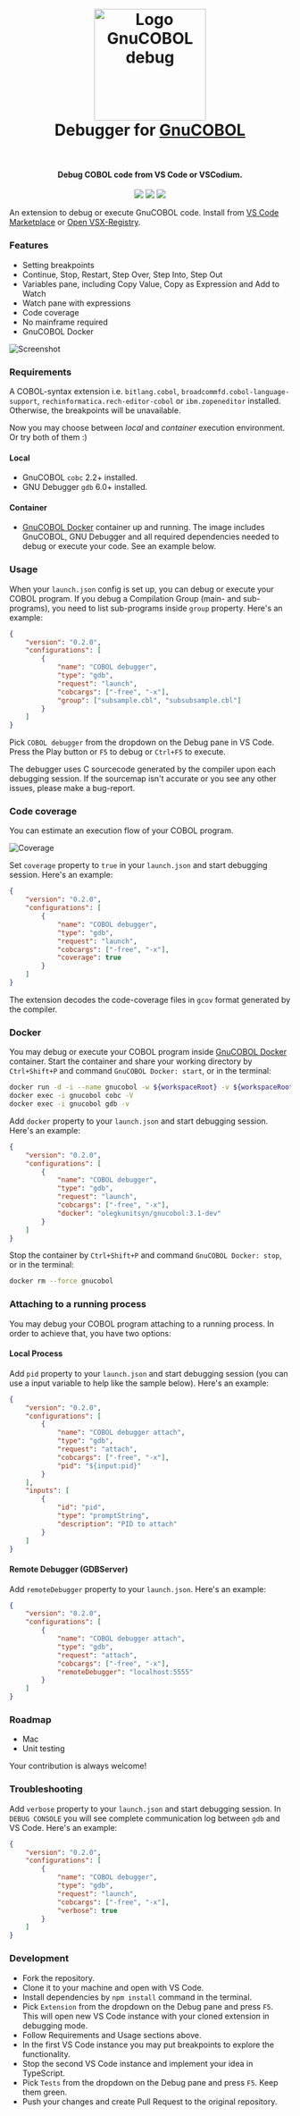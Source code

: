 <h1 align="center">
  <br>
    <img src="https://github.com/OlegKunitsyn/gnucobol-debug/blob/master/icon.png?raw=true" alt="Logo GnuCOBOL debug" width="200">
  <br>
  Debugger for <a href="https://www.gnu.org/software/gnucobol">GnuCOBOL</a>
  <br>
  <br>
</h1>

<h4 align="center">Debug COBOL code from VS Code or VSCodium.</h4>

<p align="center">
  <img src="https://vsmarketplacebadge.apphb.com/version/OlegKunitsyn.gnucobol-debug.svg?label=Debugger%20for%20GnuCOBOL" />
  <img src="https://vsmarketplacebadge.apphb.com/downloads-short/OlegKunitsyn.gnucobol-debug.svg?label=Downloads" />
  <img src="https://vsmarketplacebadge.apphb.com/installs-short/OlegKunitsyn.gnucobol-debug.svg?label=Installs" />
</p>

An extension to debug or execute GnuCOBOL code. Install from [VS Code Marketplace](https://marketplace.visualstudio.com/items?itemName=OlegKunitsyn.gnucobol-debug) or [Open VSX-Registry](https://open-vsx.org/extension/OlegKunitsyn/gnucobol-debug).

### Features
* Setting breakpoints
* Continue, Stop, Restart, Step Over, Step Into, Step Out
* Variables pane, including Copy Value, Copy as Expression and Add to Watch
* Watch pane with expressions
* Code coverage
* No mainframe required
* GnuCOBOL Docker

![Screenshot](screenshot.png)

### Requirements
A COBOL-syntax extension i.e. `bitlang.cobol`, `broadcommfd.cobol-language-support`, `rechinformatica.rech-editor-cobol` or `ibm.zopeneditor` installed. Otherwise, the breakpoints will be unavailable. 

Now you may choose between *local* and *container* execution environment. Or try both of them :)

#### Local
* GnuCOBOL `cobc` 2.2+ installed.
* GNU Debugger `gdb` 6.0+ installed.

#### Container
* [GnuCOBOL Docker](https://hub.docker.com/r/olegkunitsyn/gnucobol) container up and running. 
The image includes GnuCOBOL,  GNU Debugger and all required dependencies needed to debug or execute your code. See an example below.

### Usage
When your `launch.json` config is set up, you can debug or execute your COBOL program. If you debug a Compilation Group (main- and sub- programs), you need to list sub-programs inside `group` property. Here's an example:
```json
{
    "version": "0.2.0",
    "configurations": [
        {
            "name": "COBOL debugger",
            "type": "gdb",
            "request": "launch",
            "cobcargs": ["-free", "-x"],
            "group": ["subsample.cbl", "subsubsample.cbl"]
        }
    ]
}
```

Pick `COBOL debugger` from the dropdown on the Debug pane in VS Code. Press the Play button or `F5` to debug or `Ctrl+F5` to execute.

The debugger uses C sourcecode generated by the compiler upon each debugging session. If the sourcemap isn't accurate or you see any other issues, please make a bug-report.

### Code coverage
You can estimate an execution flow of your COBOL program. 

![Coverage](coverage.png)

Set `coverage` property to `true` in your `launch.json` and start debugging session. Here's an example:
```json
{
    "version": "0.2.0",
    "configurations": [
        {
            "name": "COBOL debugger",
            "type": "gdb",
            "request": "launch",
            "cobcargs": ["-free", "-x"],
            "coverage": true
        }
    ]
}
```

The extension decodes the code-coverage files in `gcov` format generated by the compiler.

### Docker
You may debug or execute your COBOL program inside [GnuCOBOL Docker](https://hub.docker.com/r/olegkunitsyn/gnucobol) container. Start the container and share your working directory by `Ctrl+Shift+P` and command `GnuCOBOL Docker: start`, or in the terminal:
```bash
docker run -d -i --name gnucobol -w ${workspaceRoot} -v ${workspaceRoot}:${workspaceRoot} olegkunitsyn/gnucobol:3.1-dev
docker exec -i gnucobol cobc -V
docker exec -i gnucobol gdb -v
```

Add `docker` property to your `launch.json` and start debugging session.
Here's an example:
```json
{
    "version": "0.2.0",
    "configurations": [
        {
            "name": "COBOL debugger",
            "type": "gdb",
            "request": "launch",
            "cobcargs": ["-free", "-x"],
            "docker": "olegkunitsyn/gnucobol:3.1-dev"
        }
    ]
}
```

Stop the container by `Ctrl+Shift+P` and command `GnuCOBOL Docker: stop`, or in the terminal:
```bash
docker rm --force gnucobol
```

### Attaching to a running process
You may debug your COBOL program attaching to a running process. In order to achieve that, you have two options:

#### Local Process
Add `pid` property to your `launch.json` and start debugging session (you can use a input variable to help like the sample below). 
Here's an example:
```json
{
    "version": "0.2.0",
    "configurations": [
        {
            "name": "COBOL debugger attach",
            "type": "gdb",
            "request": "attach",
            "cobcargs": ["-free", "-x"],
            "pid": "${input:pid}"
        }
    ],
    "inputs": [
        {
            "id": "pid",
            "type": "promptString",
            "description": "PID to attach"
        }
    ]
}
```

#### Remote Debugger (GDBServer)
Add `remoteDebugger` property to your `launch.json`. 
Here's an example:
```json
{
    "version": "0.2.0",
    "configurations": [
        {
            "name": "COBOL debugger attach",
            "type": "gdb",
            "request": "attach",
            "cobcargs": ["-free", "-x"],
            "remoteDebugger": "localhost:5555"
        }
    ]
}
```

### Roadmap
- Mac
- Unit testing

Your contribution is always welcome!

### Troubleshooting
Add `verbose` property to your `launch.json` and start debugging session. In `DEBUG CONSOLE` you will see complete communication log between `gdb` and VS Code. Here's an example:
```json
{
    "version": "0.2.0",
    "configurations": [
        {
            "name": "COBOL debugger",
            "type": "gdb",
            "request": "launch",
            "cobcargs": ["-free", "-x"],
            "verbose": true
        }
    ]
}
```

### Development
* Fork the repository.
* Clone it to your machine and open with VS Code.
* Install dependencies by `npm install` command in the terminal.
* Pick `Extension` from the dropdown on the Debug pane and press `F5`. This will open new VS Code instance with your cloned extension in debugging mode.
* Follow Requirements and Usage sections above.
* In the first VS Code instance you may put breakpoints to explore the functionality.
* Stop the second VS Code instance and implement your idea in TypeScript.
* Pick `Tests` from the dropdown on the Debug pane and press `F5`. Keep them green.
* Push your changes and create Pull Request to the original repository.

